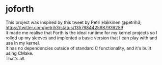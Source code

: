 # joforth
This project was inspired by this tweet by Petri Häkkinen @petrih3; https://twitter.com/petrih3/status/1357684425987936259 </br>
It made me realise that Forth is the ideal runtime for my kernel projects so I rolled up my sleeves and implented a basic version that I can play with and use in my kernel.
</br>
It has no dependencies outside of standard C functionality, and it's built using CMake. 
</br>
That's all.


